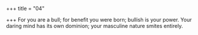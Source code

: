 +++
title = "04"

+++
For you are a bull; for benefit you were born; bullish is your power. Your daring mind has its own dominion; your masculine nature smites  entirely.